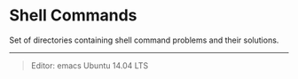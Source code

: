 # Shell Commands
Set of directories containing shell command problems and their solutions.
***
> Editor: emacs
> Ubuntu 14.04 LTS
 